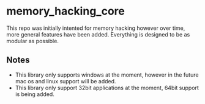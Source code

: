 # memory_hacking_core

This repo was initially intented for memory hacking however over time, more general features have been added. Everything is designed to be as modular as possible.

## Notes
- This library only supports windows at the moment, however in the future mac os and linux support will be added.
- This library only support 32bit applications at the moment, 64bit support is being added.